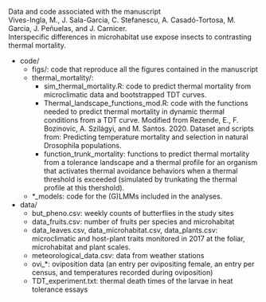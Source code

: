 Data and code associated with the manuscript  
Vives-Ingla, M., J. Sala-Garcia, C. Stefanescu, A. Casadó-Tortosa, M. Garcia, J. Peñuelas, and J. Carnicer.  
Interspecific differences in microhabitat use expose insects to contrasting thermal mortality.

+ code/  
  - figs/: code that reproduce all the figures contained in the manuscript  
  - thermal_mortality/:   
    - sim_thermal_mortality.R: code to predict thermal mortality from microclimatic data and bootstrapped TDT curves.  
    - Thermal_landscape_functions_mod.R: code with the functions needed to predict thermal mortality in dynamic thermal conditions from a TDT curve. Modified from Rezende, E., F. Bozinovic, A. Szilágyi, and M. Santos. 2020. Dataset and scripts from: Predicting temperature mortality and selection in natural Drosophila populations.  
    - function_trunk_mortality: functions to predict thermal mortality from a tolerance landscape and a thermal profile for an organism that activates thermal avoidance behaviors when a thermal threshold is exceeded (simulated by trunkating the thermal profile at this thershold).  
  - *_models: code for the (G)LMMs included in the analyses.
+ data/  
  - but_pheno.csv: weekly counts of butterflies in the study sites    
  - data_fruits.csv: number of fruits per species and microhabitat  
  - data_leaves.csv, data_microhabitat.csv, data_plants.csv: microclimatic and host-plant traits monitored in 2017 at the foliar, microhabitat and plant scales.  
  - meteorological_data.csv: data from weather stations  
  - ovi_*: oviposition data (an entry per ovipositing female, an entry per census, and temperatures recorded during oviposition)  
  - TDT_experiment.txt: thermal death times of the larvae in heat tolerance essays
  
